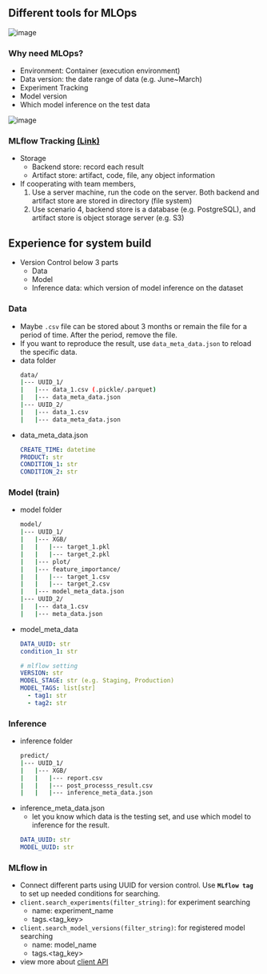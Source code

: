 ## Different tools for MLOps
![image](https://github.com/chung-kai-eng/ML-notes/assets/54303314/ce7929c4-1b40-4a2f-8677-7a2321149739)

### Why need MLOps?
- Environment: Container (execution environment)
- Data version: the date range of data (e.g. June~March)
- Experiment Tracking
- Model version
- Which model inference on the test data

![image](https://github.com/chung-kai-eng/ML-notes/assets/54303314/1541c085-9695-43a4-b7db-947c5bc36ba3)


### MLflow Tracking [\(Link\)](https://mlflow.org/docs/latest/tracking.html)
- Storage
  - Backend store: record each result
  - Artifact store: artifact, code, file, any object information
- If cooperating with team members,
    1. Use a server machine, run the code on the server. Both backend and artifact store are stored in directory (file system)
    2. Use scenario 4, backend store is a database (e.g. PostgreSQL), and artifact store is object storage server (e.g. S3)



## Experience for system build
- Version Control below 3 parts
  - Data
  - Model
  - Inference data: which version of model inference on the dataset

### Data
- Maybe `.csv` file can be stored about 3 months or remain the file for a period of time. After the period, remove the file.
- If you want to reproduce the result, use `data_meta_data.json` to reload the specific data.
- data folder
  ```bash
  data/
  |--- UUID_1/
  |   |--- data_1.csv (.pickle/.parquet)
  |   |--- data_meta_data.json
  |--- UUID_2/
  |   |--- data_1.csv
  |   |--- data_meta_data.json
  ```
- data_meta_data.json
  ```yaml
  CREATE_TIME: datetime 
  PRODUCT: str
  CONDITION_1: str
  CONDITION_2: str
  ```


### Model (train)
- model folder
  ```bash
  model/
  |--- UUID_1/
  |   |--- XGB/
  |   |   |--- target_1.pkl
  |   |   |--- target_2.pkl
  |   |--- plot/
  |   |--- feature_importance/
  |   |   |--- target_1.csv
  |   |   |--- target_2.csv
  |   |--- model_meta_data.json
  |--- UUID_2/
  |   |--- data_1.csv
  |   |--- meta_data.json
  ```
- model_meta_data
  ```yaml
  DATA_UUID: str 
  condition_1: str
  
  # mlflow setting
  VERSION: str
  MODEL_STAGE: str (e.g. Staging, Production)
  MODEL_TAGS: list[str]
    - tag1: str
    - tag2: str
  ```


### Inference
- inference folder
  ```bash
  predict/
  |--- UUID_1/
  |   |--- XGB/
  |   |   |--- report.csv
  |   |   |--- post_processs_result.csv
  |   |   |--- inference_meta_data.json
  ```
- inference_meta_data.json
  - let you know which data is the testing set, and use which model to inference for the result.  
  ```yaml
  DATA_UUID: str
  MODEL_UUID: str
  ```

### MLflow in 
- Connect different parts using UUID for version control. Use **`MLflow tag`** to set up needed conditions for searching.
- `client.search_experiments(filter_string)`: for experiment searching
  - name: experiment_name
  - tags.<tag_key>
- `client.search_model_versions(filter_string)`: for registered model searching
  - name: model_name
  - tags.<tag_key>
- view more about [client API](https://mlflow.org/docs/latest/python_api/mlflow.client.html)
